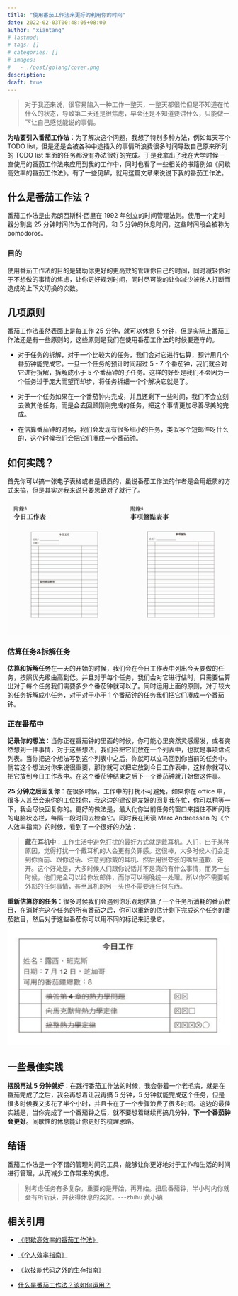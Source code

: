 ```yaml
---
title: "使用番茄工作法来更好的利用你的时间"
date: 2022-02-03T00:48:05+08:00
author: "xiantang"
# lastmod: 
# tags: []
# categories: []
# images:
#   - ./post/golang/cover.png
description:
draft: true
---
```



<!-- 
* 总是会先写一句话，同步背景和上下文
* 评论式写作引用一些大牛说的话
* 多一些有趣的跳转链接
* 在文章末尾推荐一些有趣的链接
* 先写提纲，再写内容 -->

> 对于我还来说，很容易陷入一种工作一整天，一整天都很忙但是不知道在忙什么的状态，导致第二天还是很焦虑，早会还是不知道要讲什么，只能做一下让自己感觉能说的事情。

<!-- 如果你为一个任务设置了一个番茄钟，但是提早完成了，比方说你为一本书的某个章节记笔记，但你提早完成了 - 你不应该立即进入到下一个任务，或者提早结束这个番茄钟。
如果你这么做了，你便还是在于时间抗争，并且幻想着某天能够完全掌控它。
取而代之地，使用剩下的时间去回顾你的工作，试着让你那迫不及待去做下一个任务的焦虑心情平复下来。 -->

**为啥要引入番茄工作法**：为了解决这个问题，我想了特别多种方法，例如每天写个 TODO list，但是还是会被各种中途插入的事情所浪费很多时间导致自己原来所列的 TODO list 里面的任务都没有办法很好的完成。于是我拿出了我在大学时候一直使用的番茄工作法来应用到我的工作中，同时也看了一些相关的书籍例如《间歇高效率的番茄工作法》。有了一些见解，就用这篇文章来说说下我的番茄工作法。

## 什么是番茄工作法？

番茄工作法是由弗朗西斯科·西里在 1992 年创立的时间管理法则。使用一个定时器分割出 25 分钟时间作为工作时间，和 5 分钟的休息时间，这些时间段会被称为 pomodoros。

### 目的

使用番茄工作法的目的是辅助你更好的更高效的管理你自己的时间，同时减轻你对于不想做的事情的焦虑，让你更好规划时间，同时尽可能的让你减少被他人打断而造成的上下文切换的次数。

## 几项原则

番茄工作法虽然表面上是每工作 25 分钟，就可以休息 5 分钟，但是实际上番茄工作法还是有一些原则的，这些原则是我们在使用番茄工作法的时候要遵守的。

* 对于任务的拆解，对于一个比较大的任务，我们会对它进行估算，预计用几个番茄钟能完成它。一旦一个任务的预计时间超过 5 - 7 个番茄钟，我们就会对它进行拆解，拆解成小于 5 个番茄钟的子任务。这样的好处是我们不会因为一个任务过于庞大而望而却步，将任务拆细一个个解决它就是了。

* 对于一个任务如果在一个番茄钟内完成，并且还剩下一些时间，我们不会立刻去做其他任务，而是会去回顾刚刚完成的任务，把这个事情更加尽善尽美的完成。

* 在估算番茄钟的时候，我们会发现有很多细小的任务，类似写个短邮件呀什么的，这个时候我们会把它们凑成一个番茄钟。

## 如何实践？

首先你可以搞一张电子表格或者是纸质的，虽说番茄工作法的作者是会用纸质的方式来搞，但是其实对我来说只要思路对了就行了。

![今日工作表](2022-02-06-15-14-10.png)

### 估算任务&拆解任务

**估算和拆解任务**在一天的开始的时候，我们会在今日工作表中列出今天要做的任务，按照优先级由高到低。并且对于每个任务，我们会对它进行估时，只需要估算出对于每个任务我们需要多少个番茄钟就可以了。同时运用上面的原则，对于较大的任务拆解成小任务，对于对于小于 1 个番茄钟的任务我们把它们凑成一个番茄钟。

### 正在番茄中

**记录你的想法**：当你正在番茄钟的里面的时候，你可能心里突然灵感爆发，或者突然想到一件事情，对于这些想法，我们会把它们放在一个列表中，也就是事项盘点列表。当你把这个想法写到这个列表中之后，你就可以立马回到你当前的任务中。倘若这个想法对你来说很重要，那你就可以把它放到今日工作表中，这样你就可以把它放到今日工作表中。在这个番茄钟结束之后下一个番茄钟就开始做这件事。

**25 分钟之后回复你**：在很多时候，工作中的打扰不可避免，如果你在 office 中，很多人甚至会来你的工位找你，我这边的建议是友好的回复我在忙，你可以稍等一下，我会尽快回复你的。更好的做法是，最大化你当前任务的窗口来挡住不断闪烁的电脑状态栏，每隔一段时间去检查它。同时我在阅读 Marc Andreessen 的《个人效率指南》的时候，看到了一个很好的办法：
> **藏在耳机中**：工作生活中避免打扰的最好方式就是戴耳机。人们，出于某种原因，觉得打扰一个戴耳机的人会更有负罪感。这很棒，大多时候人们会走到你面前、跟你说话、注意到你戴的耳机、然后用很夸张的嘴型道歉、走开。这个好处是，大多时候人们跟你说话并不是真的有什么事情，而另一些时候，他们完全可以给你发邮件，而你可以稍晚统一处理。所以你不需要听外部的任何事情，甚至耳机的另一头也不需要连任何东西。

**重新估算你的任务**：很多时候我们会遇到你乐观地估算了一个任务所消耗的番茄数目，在消耗完这个任务的所有番茄之后，你可以重新的估计剩下完成这个任务的番茄数目，然后对于这些番茄你可以用不同的标记来记录它。
![重新预估](2022-02-06-15-33-04.png)

## 一些最佳实践

**摆脱再过 5 分钟就好**：在践行番茄工作法的时候，我会带着一个老毛病，就是在番茄完成了之后，我会再想着让我再搞 5 分钟，5 分钟就能完成这个任务，但是很多时候我又多花了半个小时，并且卡在了一个步骤浪费了很多时间。这边的最佳实践是，当你完成了一个番茄钟之后，就不要想着继续再搞几分钟，**下一个番茄钟会更好**。间歇性的休息能让你更好的梳理思路。

## 结语

番茄工作法是一个不错的管理时间的工具，能够让你更好地对于工作和生活的时间进行管理，从而减少工作带来的焦虑。

> 别考虑任务有多复杂，重要的是开始，再开始。扭启番茄钟，半小时内你就会有所斩获，并获得休息的奖赏。---zhihu 黄小镇


## 相关引用

* [《間歇高效率的番茄工作法》](https://book.douban.com/subject/35119866/)

* [《个人效率指南》](https://pmarchive.com/guide_to_personal_productivity.html)

* [《软技能代码之外的生存指南》](https://book.douban.com/subject/26835090/)

* [什么是番茄工作法？该如何运用？](https://www.zhihu.com/question/20189826)
